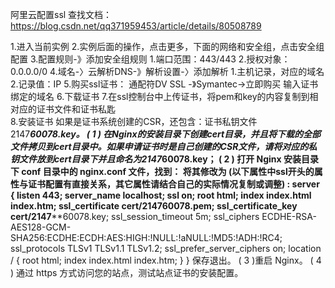 阿里云配置ssl
查找文档：https://blog.csdn.net/qq371959453/article/details/80508789

1.进入当前实例
2.实例后面的操作，点击更多，下面的网络和安全组，点击安全组配置
3.配置规则-》添加安全组规则
	1.端口范围：443/443
	2.授权对象：0.0.0.0/0
4.域名-〉云解析DNS-》解析设置-〉添加解析
	1.主机记录，对应的域名
	2.记录值：IP
5.购买ssl证书：
	通配符DV SSL -》Symantec->立即购买
	输入证书绑定的域名
6.下载证书
7.在ssl控制台中上传证书，将pem和key的内容复制到相对应的证书文件和证书私匙	
8.安装证书
如果是证书系统创建的CSR，还包含：证书私钥文件2147*********60078.key。
( 1 ) 在Nginx的安装目录下创建cert目录，并且将下载的全部文件拷贝到cert目录中。如果申请证书时是自己创建的CSR文件，请将对应的私钥文件放到cert目录下并且命名为2147*******60078.key；
( 2 ) 打开 Nginx 安装目录下 conf 目录中的 nginx.conf 文件，找到：
将其修改为 (以下属性中ssl开头的属性与证书配置有直接关系，其它属性请结合自己的实际情况复制或调整) :
server {
    listen 443;
    server_name localhost;
    ssl on;
    root html;
    index index.html index.htm;
    ssl_certificate   cert/2147******60078.pem;
    ssl_certificate_key  cert/2147******60078.key;
    ssl_session_timeout 5m;
    ssl_ciphers ECDHE-RSA-AES128-GCM-SHA256:ECDHE:ECDH:AES:HIGH:!NULL:!aNULL:!MD5:!ADH:!RC4;
    ssl_protocols TLSv1 TLSv1.1 TLSv1.2;
    ssl_prefer_server_ciphers on;
    location / {
        root html;
        index index.html index.htm;
    }
}
保存退出。
( 3 )重启 Nginx。
( 4 ) 通过 https 方式访问您的站点，测试站点证书的安装配置。
